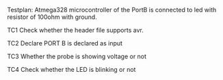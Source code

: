 ﻿Testplan: Atmega328 microcontroller of the PortB is connected to led with resistor of 100ohm with ground.

TC1 Check whether the header file supports avr.

TC2 Declare PORT B is declared as input

TC3 Whether the probe is showing voltage or not

TC4 Check whether the LED is blinking or not
